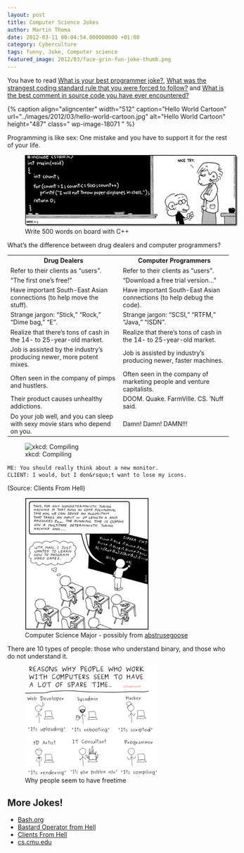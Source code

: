 ```yaml
---
layout: post
title: Computer Science Jokes
author: Martin Thoma
date: 2012-03-11 00:04:54.000000000 +01:00
category: Cyberculture
tags: funny, Joke, Computer science
featured_image: 2012/03/face-grin-fun-joke-thumb.png
---
```

<div class="info">You have to read <a href="http://stackoverflow.com/q/234075/562769">What is your best programmer joke?</a>, <a href="http://stackoverflow.com/q/218123/562769">What was the strangest coding standard rule that you were forced to follow?</a> and <a href="http://stackoverflow.com/q/184618/562769">What is the best comment in source code you have ever encountered?</a></div>

{% caption align="aligncenter" width="512" caption="Hello World Cartoon" url="../images/2012/03/hello-world-cartoon.jpg" alt="Hello World Cartoon"  height="487" class=" wp-image-18071 "  %}

Programming is like sex:
One mistake and you have to support it for the rest of your life.

<figure class="aligncenter">
            <a href="../images/2012/03/write-500-words-count-cpp.jpg"><img src="../images/2012/03/write-500-words-count-cpp.jpg" alt="Write 500 words on board with C++" style="max-width:484px;max-height:162px" class="size-full wp-image-18111"/></a>
            <figcaption class="text-center">Write 500 words on board with C++</figcaption>
        </figure>

What&rsquo;s the difference between drug dealers and computer programmers?
<table>
<tr>
<th>Drug Dealers</th>
<th>Computer Programmers</th>
</tr>
<tr>
<td>Refer to their clients as &ldquo;users&rdquo;.</td>
<td>Refer to their clients as &ldquo;users&rdquo;.</td>
</tr>
<tr>
<td>&ldquo;The first one&rsquo;s free!&rdquo;</td>
<td>&ldquo;Download a free trial version&hellip;&rdquo;</td>
</tr>
<tr>
<td>Have important South-East Asian connections (to help move the stuff).</td>
<td>Have important South-East Asian connections (to help debug the code).</td>
</tr>
<tr>
<td>Strange jargon: &ldquo;Stick,&rdquo; &ldquo;Rock,&rdquo; &ldquo;Dime bag,&rdquo; &ldquo;E&rdquo;.</td>
<td>Strange jargon: &ldquo;SCSI,&rdquo; &ldquo;RTFM,&rdquo; &ldquo;Java,&rdquo; &ldquo;ISDN&rdquo;.</td>
</tr>
<tr>
<td>Realize that there&rsquo;s tons of cash in the 14- to 25-year-old market.</td>
<td>Realize that there&rsquo;s tons of cash in the 14- to 25-year-old market.</td>
</tr>
<tr>
<td>Job is assisted by the industry&rsquo;s producing newer, more potent mixes.</td>
<td>Job is assisted by industry&rsquo;s producing newer, faster machines.</td>
</tr>
<tr>
<td>Often seen in the company of pimps and hustlers.</td>
<td>Often seen in the company of marketing people and venture capitalists.</td>
</tr>
<tr>
<td>Their product causes unhealthy addictions.</td>
<td>DOOM. Quake. FarmVille. CS. &lsquo;Nuff said.</td>
</tr>
<tr>
<td>Do your job well, and you can sleep with sexy movie stars who depend on you.</td>
<td>Damn! Damn! DAMN!!!</td>
</tr>
</table>

<figure class="wp-caption aligncenter">
    <img src="http://imgs.xkcd.com/comics/compiling.png" alt="xkcd: Compiling">
    <figcaption>xkcd: Compiling</figcaption>
</figure>

```text
ME: You should really think about a new monitor.
CLIENT: I would, but I don&rsquo;t want to lose my icons.
```
(Source: Clients From Hell)

<figure class="aligncenter">
            <a href="../images/2012/03/computer-science-major-282x300.png"><img src="../images/2012/03/computer-science-major-282x300.png" alt="Computer Science Major - possibly from abstrusegoose" style="max-width:282px;max-height:300px" class="size-medium"/></a>
            <figcaption class="text-center">Computer Science Major - possibly from <a href=http://abstrusegoose.com/a/206.htm>abstrusegoose</a></figcaption>
        </figure>

There are 10 types of people: those who understand binary, and those who do not understand it.

<figure class="aligncenter">
            <a href="../images/2012/03/why-people-seem-to-have-freetime-300x248.png"><img src="../images/2012/03/why-people-seem-to-have-freetime-300x248.png" alt="Why people seem to have freetime" style="max-width:300px;max-height:248px" class="size-medium"/></a>
            <figcaption class="text-center">Why people seem to have freetime</figcaption>
        </figure>

<h2>More Jokes!</h2>
<ul>
  <li><a href="http://bash.org/?random">Bash.org</a></li>
  <li><a href="http://bofh.ch/">Bastard Operator from Hell</a></li>
  <li><a href="http://clientsfromhell.net/">Clients From Hell</a></li>
  <li><a href="http://www.cs.cmu.edu/~eugene/quotes/prog.html">cs.cmu.edu</a></li>
</ul>
